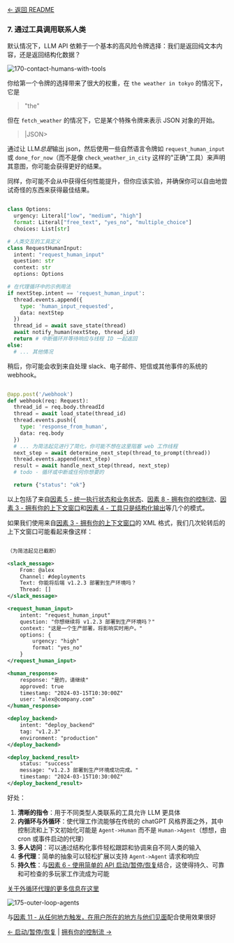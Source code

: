 [← 返回 README](https://github.com/humanlayer/12-factor-agents/blob/main/README_CN.md)

### 7. 通过工具调用联系人类

默认情况下，LLM API 依赖于一个基本的高风险令牌选择：我们是返回纯文本内容，还是返回结构化数据？

![170-contact-humans-with-tools](https://github.com/humanlayer/12-factor-agents/blob/main/img/170-contact-humans-with-tools.png)

你给第一个令牌的选择带来了很大的权重，在 `the weather in tokyo` 的情况下，它是

> "the"

但在 `fetch_weather` 的情况下，它是某个特殊令牌来表示 JSON 对象的开始。

> |JSON>

通过让 LLM*总是*输出 json，然后使用一些自然语言令牌如 `request_human_input` 或 `done_for_now`（而不是像 `check_weather_in_city` 这样的"正确"工具）来声明其意图，你可能会获得更好的结果。

同样，你可能不会从中获得任何性能提升，但你应该实验，并确保你可以自由地尝试奇怪的东西来获得最佳结果。

```python

class Options:
  urgency: Literal["low", "medium", "high"]
  format: Literal["free_text", "yes_no", "multiple_choice"]
  choices: List[str]

# 人类交互的工具定义
class RequestHumanInput:
  intent: "request_human_input"
  question: str
  context: str
  options: Options

# 在代理循环中的示例用法
if nextStep.intent == 'request_human_input':
  thread.events.append({
    type: 'human_input_requested',
    data: nextStep
  })
  thread_id = await save_state(thread)
  await notify_human(nextStep, thread_id)
  return # 中断循环并等待响应与线程 ID 一起返回
else:
  # ... 其他情况
```

稍后，你可能会收到来自处理 slack、电子邮件、短信或其他事件的系统的 webhook。

```python

@app.post('/webhook')
def webhook(req: Request):
  thread_id = req.body.threadId
  thread = await load_state(thread_id)
  thread.events.push({
    type: 'response_from_human',
    data: req.body
  })
  # ... 为简洁起见进行了简化，你可能不想在这里阻塞 web 工作线程
  next_step = await determine_next_step(thread_to_prompt(thread))
  thread.events.append(next_step)
  result = await handle_next_step(thread, next_step)
  # todo - 循环或中断或任何你想要的

  return {"status": "ok"}
```

以上包括了来自[因素 5 - 统一执行状态和业务状态](https://github.com/humanlayer/12-factor-agents/blob/main/content/factor-05-unify-execution-state_CN.md)、[因素 8 - 拥有你的控制流](https://github.com/humanlayer/12-factor-agents/blob/main/content/factor-08-own-your-control-flow_CN.md)、[因素 3 - 拥有你的上下文窗口](https://github.com/humanlayer/12-factor-agents/blob/main/content/factor-03-own-your-context-window_CN.md)和[因素 4 - 工具只是结构化输出](https://github.com/humanlayer/12-factor-agents/blob/main/content/factor-04-tools-are-structured-outputs_CN.md)等几个的模式。

如果我们使用来自[因素 3 - 拥有你的上下文窗口](https://github.com/humanlayer/12-factor-agents/blob/main/content/factor-03-own-your-context-window_CN.md)的 XML 格式，我们几次轮转后的上下文窗口可能看起来像这样：

```xml

（为简洁起见已截断）

<slack_message>
    From: @alex
    Channel: #deployments
    Text: 你能将后端 v1.2.3 部署到生产环境吗？
    Thread: []
</slack_message>

<request_human_input>
    intent: "request_human_input"
    question: "你想继续将 v1.2.3 部署到生产环境吗？"
    context: "这是一个生产部署，将影响实时用户。"
    options: {
        urgency: "high"
        format: "yes_no"
    }
</request_human_input>

<human_response>
    response: "是的，请继续"
    approved: true
    timestamp: "2024-03-15T10:30:00Z"
    user: "alex@company.com"
</human_response>

<deploy_backend>
    intent: "deploy_backend"
    tag: "v1.2.3"
    environment: "production"
</deploy_backend>

<deploy_backend_result>
    status: "success"
    message: "v1.2.3 部署到生产环境成功完成。"
    timestamp: "2024-03-15T10:30:00Z"
</deploy_backend_result>
```


好处：

1. **清晰的指令**：用于不同类型人类联系的工具允许 LLM 更具体
2. **内循环与外循环**：使代理工作流能够在传统的 chatGPT 风格界面之外，其中控制流和上下文初始化可能是 `Agent->Human` 而不是 `Human->Agent`（想想，由 cron 或事件启动的代理）
3. **多人访问**：可以通过结构化事件轻松跟踪和协调来自不同人类的输入
4. **多代理**：简单的抽象可以轻松扩展以支持 `Agent->Agent` 请求和响应
5. **持久性**：与[因素 6 - 使用简单的 API 启动/暂停/恢复](https://github.com/humanlayer/12-factor-agents/blob/main/content/factor-06-launch-pause-resume_CN.md)结合，这使得持久、可靠和可检查的多玩家工作流成为可能

[关于外循环代理的更多信息在这里](https://theouterloop.substack.com/p/openais-realtime-api-is-a-step-towards)

![175-outer-loop-agents](https://github.com/humanlayer/12-factor-agents/blob/main/img/175-outer-loop-agents.png)

与[因素 11 - 从任何地方触发，在用户所在的地方与他们见面](https://github.com/humanlayer/12-factor-agents/blob/main/content/factor-11-trigger-from-anywhere.md)配合使用效果很好

[← 启动/暂停/恢复](https://github.com/humanlayer/12-factor-agents/blob/main/content/factor-06-launch-pause-resume_CN.md) | [拥有你的控制流 →](https://github.com/humanlayer/12-factor-agents/blob/main/content/factor-08-own-your-control-flow.md)